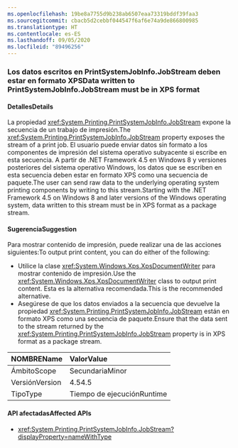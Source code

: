 ```yaml
---
ms.openlocfilehash: 19be8a7755d9b238ab6507eaa73319bddf39faa3
ms.sourcegitcommit: cbacb5d2cebbf044547f6af6e74a9de866800985
ms.translationtype: HT
ms.contentlocale: es-ES
ms.lasthandoff: 09/05/2020
ms.locfileid: "89496256"
---
```

### <a name="data-written-to-printsystemjobinfojobstream-must-be-in-xps-format"></a><span data-ttu-id="28985-101">Los datos escritos en PrintSystemJobInfo.JobStream deben estar en formato XPS</span><span class="sxs-lookup"><span data-stu-id="28985-101">Data written to PrintSystemJobInfo.JobStream must be in XPS format</span></span>

#### <a name="details"></a><span data-ttu-id="28985-102">Detalles</span><span class="sxs-lookup"><span data-stu-id="28985-102">Details</span></span>

<span data-ttu-id="28985-103">La propiedad <xref:System.Printing.PrintSystemJobInfo.JobStream> expone la secuencia de un trabajo de impresión.</span><span class="sxs-lookup"><span data-stu-id="28985-103">The <xref:System.Printing.PrintSystemJobInfo.JobStream> property exposes the stream of a print job.</span></span> <span data-ttu-id="28985-104">El usuario puede enviar datos sin formato a los componentes de impresión del sistema operativo subyacente si escribe en esta secuencia. A partir de .NET Framework 4.5 en Windows 8 y versiones posteriores del sistema operativo Windows, los datos que se escriben en esta secuencia deben estar en formato XPS como una secuencia de paquete.</span><span class="sxs-lookup"><span data-stu-id="28985-104">The user can send raw data to the underlying operating system printing components by writing to this stream.Starting with the .NET Framework 4.5 on Windows 8 and later versions of the Windows operating system, data written to this stream must be in XPS format as a package stream.</span></span>

#### <a name="suggestion"></a><span data-ttu-id="28985-105">Sugerencia</span><span class="sxs-lookup"><span data-stu-id="28985-105">Suggestion</span></span>

<span data-ttu-id="28985-106">Para mostrar contenido de impresión, puede realizar una de las acciones siguientes:</span><span class="sxs-lookup"><span data-stu-id="28985-106">To output print content, you can do either of the following:</span></span><ul><li><span data-ttu-id="28985-107">Utilice la clase <xref:System.Windows.Xps.XpsDocumentWriter> para mostrar contenido de impresión.</span><span class="sxs-lookup"><span data-stu-id="28985-107">Use the <xref:System.Windows.Xps.XpsDocumentWriter> class to output print content.</span></span> <span data-ttu-id="28985-108">Esta es la alternativa recomendada.</span><span class="sxs-lookup"><span data-stu-id="28985-108">This is the recommended alternative.</span></span></li><li><span data-ttu-id="28985-109">Asegúrese de que los datos enviados a la secuencia que devuelve la propiedad <xref:System.Printing.PrintSystemJobInfo.JobStream> están en formato XPS como una secuencia de paquete.</span><span class="sxs-lookup"><span data-stu-id="28985-109">Ensure that the data sent to the stream returned by the <xref:System.Printing.PrintSystemJobInfo.JobStream> property is in XPS format as a package stream.</span></span></li></ul>

| <span data-ttu-id="28985-110">NOMBRE</span><span class="sxs-lookup"><span data-stu-id="28985-110">Name</span></span>    | <span data-ttu-id="28985-111">Valor</span><span class="sxs-lookup"><span data-stu-id="28985-111">Value</span></span>       |
|:--------|:------------|
| <span data-ttu-id="28985-112">Ámbito</span><span class="sxs-lookup"><span data-stu-id="28985-112">Scope</span></span>   |<span data-ttu-id="28985-113">Secundaria</span><span class="sxs-lookup"><span data-stu-id="28985-113">Minor</span></span>|
|<span data-ttu-id="28985-114">Versión</span><span class="sxs-lookup"><span data-stu-id="28985-114">Version</span></span>|<span data-ttu-id="28985-115">4.5</span><span class="sxs-lookup"><span data-stu-id="28985-115">4.5</span></span>|
|<span data-ttu-id="28985-116">Tipo</span><span class="sxs-lookup"><span data-stu-id="28985-116">Type</span></span>|<span data-ttu-id="28985-117">Tiempo de ejecución</span><span class="sxs-lookup"><span data-stu-id="28985-117">Runtime</span></span>|

#### <a name="affected-apis"></a><span data-ttu-id="28985-118">API afectadas</span><span class="sxs-lookup"><span data-stu-id="28985-118">Affected APIs</span></span>

- <xref:System.Printing.PrintSystemJobInfo.JobStream?displayProperty=nameWithType>

<!--

#### Affected APIs

- `P:System.Printing.PrintSystemJobInfo.JobStream`

-->
